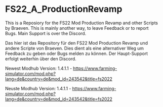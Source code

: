 # FS22_A_ProductionRevamp
This is a Reposiory for the FS22 Mod Production Revamp and other Scripts by Braeven.
This is mainly another way, to leave Feedback or to report Bugs.
Main Support is over the Discord.

Das hier ist das Repository für den FS22 Mod Production Revamp und andere Scripte von Braeven.
Dies dient als eine alternativer Weg um Feedback zu geben oder Bugs melden zu können.
Der Haupt-Support erfolgt weiterhin über den Discord.


Newest Modhub Version: 1.4.1.1 - https://www.farming-simulator.com/mod.php?lang=de&country=de&mod_id=243542&title=fs2022

Neuste Modhub Version: 1.4.1.1 - https://www.farming-simulator.com/mod.php?lang=de&country=de&mod_id=243542&title=fs2022
